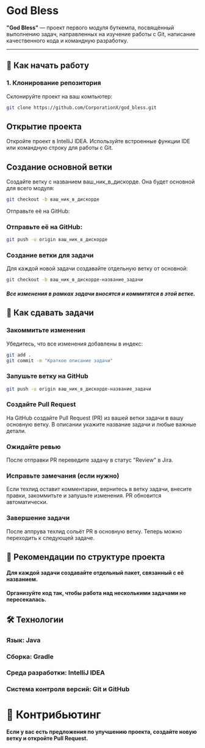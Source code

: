 # God Bless

**"God Bless"** — проект первого модуля буткемпа, посвящённый выполнению задач, направленных на изучение работы с Git, написание качественного кода и командную разработку.

---

## 🚀 Как начать работу

### 1. Клонирование репозитория  
Склонируйте проект на ваш компьютер:  
```bash
git clone https://github.com/CorporationX/god_bless.git
```
## Открытие проекта
Откройте проект в IntelliJ IDEA. Используйте встроенные функции IDE или командную строку для работы с Git.

## Создание основной ветки
Создайте ветку с названием ваш_ник_в_дискорде. Она будет основной для всего модуля:
```bash
git checkout -b ваш_ник_в_дискорде
```
Отправьте её на GitHub:
### Отправьте её на GitHub:
```bash
git push -u origin ваш_ник_в_дискорде
```
### Создание ветки для задачи
Для каждой новой задачи создавайте отдельную ветку от основной:
```bash
git checkout -b ваш_ник_в_дискорде-название_задачи
```
#### _Все изменения в рамках задачи вносятся и коммитятся в этой ветке._

## 📝 Как сдавать задачи
### Закоммитьте изменения
Убедитесь, что все изменения добавлены в индекс:
```bash
git add .
git commit -m "Краткое описание задачи"
```
### Запушьте ветку на GitHub
```bash
git push -u origin ваш_ник_в_дискорде-название_задачи
```
### Создайте Pull Request
На GitHub создайте Pull Request (PR) из вашей ветки задачи в вашу основную ветку.
В описании укажите название задачи и любые важные детали.

### Ожидайте ревью
После отправки PR переведите задачу в статус "Review" в Jira.

### Исправьте замечания (если нужно)
Если техлид оставит комментарии, вернитесь в ветку задачи, внесите правки, закоммитьте и запушьте изменения. PR обновится автоматически.

### Завершение задачи
После аппрува техлид сольёт PR в основную ветку. Теперь можно переходить к следующей задаче.

## 📁 Рекомендации по структуре проекта
#### Для каждой задачи создавайте отдельный пакет, связанный с её названием.
#### Организуйте код так, чтобы работа над несколькими задачами не пересекалась.
## 🛠️ Технологии
### Язык: Java
### Сборка: Gradle
### Среда разработки: IntelliJ IDEA
### Система контроля версий: Git и GitHub
# 🤝 Контрибьютинг
#### Если у вас есть предложения по улучшению проекта, создайте новую ветку и откройте Pull Request.




